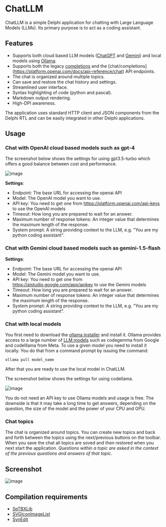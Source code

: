 # ChatLLM

ChatLLM is a simple Delphi application for chatting with Large Language Models (LLMs).  Its primary purpose is to act as a coding assistant.

## Features
- Supports both cloud based LLM models ([ChatGPT](https://openai.com/chatgpt) and [Gemini](https://gemini.google.com/)) and local models using [Ollama](https://github.com/ollama/ollama).
- Supports both the legacy [completions](https://platform.openai.com/docs/api-reference/completions) and the [chat/completions] (https://platform.openai.com/docs/api-reference/chat) API endpoints.
- The chat is organized around multiple topics.
- Can save and restore the chat history and settings.
- Streamlined user interface.
- Syntax highlighting of code (python and pascal).
- Markdown output rendering.
- High-DPI awareness.

The application uses standard HTTP client and JSON components from the Delphi RTL and can be easily integrated in other Delphi applications.

## Usage

### Chat with OpenAI cloud based models such as gpt-4
The screenshot below shows the settings for using gpt3.5-turbo which offers a good balance between cost and performance.

![image](https://github.com/pyscripter/ChatLLM/assets/1311616/ea5f3849-6ace-4186-a094-252e6cc181a5)

**Settings**:
- Endpoint:  The base URL for accessing the openai API
- Model: The OpenAI model you want to use.
- API key: You need to get one from https://platform.openai.com/api-keys to use the OpenAI models
- Timeout:  How long you are prepared to wait for an answer.
- Maximum number of response tokens: An integer value that determines the maximum length of the response.
- System prompt: A string providing context to the LLM, e.g. "You are my python coding assistant".

### Chat with Gemini cloud based models such as gemini-1.5-flash

**Settings**:
- Endpoint:  The base URL for accessing the openai API
- Model: The Gemini model you want to use.
- API key: You need to get one from https://aistudio.google.com/app/apikey to use the Gemini models
- Timeout:  How long you are prepared to wait for an answer.
- Maximum number of response tokens: An integer value that determines the maximum length of the response.
- System prompt: A string providing context to the LLM, e.g. "You are my python coding assistant".

### Chat with local models

You first need to download the [ollama installer](https://ollama.com/download/OllamaSetup.exe) and install it.  Ollama provides access to a large number of [LLM models](https://ollama.com/library?sort=popular) such as codegemma from Google and codelllama from Meta.  To use a given model you need to install it locally.  You do that from a command prompt by issuing the command:
```
ollama pull model_name
```
After that you are ready to use the local model in ChatLLM.

The screenshot below shows the settings for using codellama. 

![image](https://github.com/pyscripter/ChatLLM/assets/1311616/7cd3d4ec-7c52-42be-a2fb-e5c3a083abf9)

You do not need an API key to use Ollama models and usage is free.  The downside is that it may take a long time to get answers, depending on the question, the size of the model and the power of your CPU and GPU.

### Chat topics

The chat is organized around topics.   You can create new topics and back and forth between the topics using the next/previous buttons on the toolbar.   When you save the chat all topics are soved and then restored when you next start the application.  _Questions within a topic are asked in the context of the previous questions and answers of that topic_.

## Screenshot
![image](https://github.com/pyscripter/ChatLLM/assets/1311616/98eac838-1670-4dda-8b7b-ee21f3cd8b5d)

## Compilation requirements

- [SpTBXLib](https://github.com/SilverpointDev/sptbxlib)
- [SVGIconImageList](https://github.com/EtheaDev/SVGIconImageList)
- [SynEdit](https://github.com/pyscripter/SynEdit)

